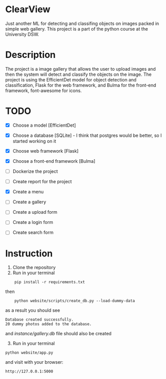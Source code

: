 # ClearView
Just another ML for detecting and classifing objects on images packed in simple web gallery.
This project is a part of the python course at the University DSW.

# Description
The project is a image gallery that allows the user to upload images and then the system will detect and classify the objects on the image. The project is using the EfficientDet model for object detection and classification, Flask for the web framework, and Bulma for the front-end framework, font-awesome for icons.

# TODO

- [X] Choose a model [EfficientDet]
- [X] Choose a database [SQLite] - I think that postgres would be better, so I started working on it
- [X] Choose web framework [Flask]
- [X] Choose a front-end framework [Bulma]
- [ ] Dockerize the project
- [ ] Create report for the project 
- [X] Create a menu
- [ ] Create a gallery
- [ ] Create a upload form
- [ ] Create a login form
- [ ] Create search form


# Instruction

1. Clone the repository
2. Run in your terminal
   
```
    pip install -r requirements.txt
```

then

```
    python website/scripts/create_db.py --load-dummy-data  
```

as a result you should see

```
Database created successfully.
20 dummy photos added to the database.
```

and *instance/gallery.db* file should also be created

3. Run in your terminal

```
python website/app.py
```

and visit with your browser:

```
http://127.0.0.1:5000
```
    